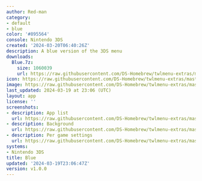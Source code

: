 ```yaml
---
author: Red-man
category:
- default
- blue
color: '#895564'
console: Nintendo 3DS
created: '2024-03-20T06:40:26Z'
description: A blue version of the 3DS menu
downloads:
  Blue.7z:
    size: 1060039
    url: https://raw.githubusercontent.com/DS-Homebrew/twlmenu-extras/master/_nds/TWiLightMenu/3dsmenu/themes/Blue.7z
icon: https://raw.githubusercontent.com/DS-Homebrew/twlmenu-extras/master/_nds/TWiLightMenu/3dsmenu/themes/meta/Blue/icon.png
image: https://raw.githubusercontent.com/DS-Homebrew/twlmenu-extras/master/_nds/TWiLightMenu/3dsmenu/themes/meta/Blue/icon.png
last_updated: 2024-03-19 at 23:06 (UTC)
layout: app
license: ''
screenshots:
- description: App list
  url: https://raw.githubusercontent.com/DS-Homebrew/twlmenu-extras/master/_nds/TWiLightMenu/3dsmenu/themes/meta/Blue/screenshots/app-list.png
- description: Background
  url: https://raw.githubusercontent.com/DS-Homebrew/twlmenu-extras/master/_nds/TWiLightMenu/3dsmenu/themes/meta/Blue/screenshots/background.png
- description: Per game settings
  url: https://raw.githubusercontent.com/DS-Homebrew/twlmenu-extras/master/_nds/TWiLightMenu/3dsmenu/themes/meta/Blue/screenshots/per-game-settings.png
systems:
- Nintendo 3DS
title: Blue
updated: '2024-03-19T23:06:47Z'
version: v1.0.0
---
```

